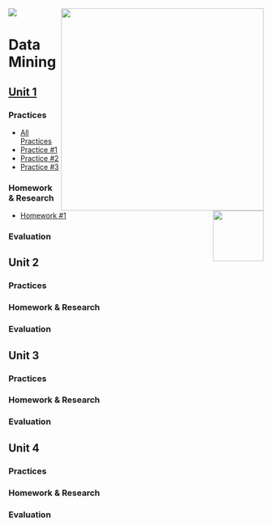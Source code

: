 <img src="https://user-images.githubusercontent.com/38325865/111556068-50a3a480-874f-11eb-8228-91fdff8844be.jpg" width = "400" align="right">
<img src="https://user-images.githubusercontent.com/38325865/111556054-4a152d00-874f-11eb-8316-4b185ca86fdf.png" width "90">

# Data Mining <img src="https://user-images.githubusercontent.com/38325865/111557112-a7aa7900-8751-11eb-90ff-5fec450d97d2.jpg" width="100" align="right">




## [Unit 1](https://github.com/vcesar454/Data_Mining/tree/Unit_1)
### Practices
- [All Practices](https://github.com/vcesar454/Data_Mining/tree/Unit_1/Practices) <br>
- [Practice #1](https://github.com/vcesar454/Data_Mining/blob/Unit_1/Practices/Practice_1.R) <br>
- [Practice #2](https://github.com/vcesar454/Data_Mining/blob/Unit_1/Practices/Practice_2.R) <br>
- [Practice #3](https://github.com/vcesar454/Data_Mining/blob/Unit_1/Practices/Practice_3.R)
### Homework & Research
- [Homework #1](https://github.com/vcesar454/Data_Mining/blob/Unit_1/Homework%20%26%20Research/Homework_1_Questionnaire.pdf)
### Evaluation

## Unit 2
### Practices
### Homework & Research
### Evaluation

## Unit 3
### Practices
### Homework & Research
### Evaluation

## Unit 4
### Practices
### Homework & Research
### Evaluation
